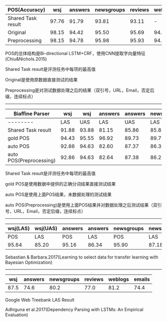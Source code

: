 POS(Accuracy) | wsj | answers | newsgroups | reviews | weblogs | emails
--------|--------|-------|--------|-------- | -------- | -------- 
 Shared Task result | 97.76 | 91.79 | 93.81 | 93.11| - | - 
 Original | 98.15 | 94.42 | 95.50 | 95.69| 94.45 | 95.6 
 Preprocessing | 98.15 | 94.78 | 95.98 | 95.93| 94.76 | 96.04 
 
 POS的总体结构是Bi-directional LSTM+CRF，使用CNN提取字向量特征(Chiu&Nichols.2015)
 
 Shared Task result是评测任务中每项的最高值
 
 Original是使用原数据直接测试的结果
 
 Preprocessing是对测试数据处理之后的结果（双引号，URL，Email，否定后缀，连续标点）

 -----
 Biaffine Parser|wsj|wsj|answers|answers|newsgroups|newsgroups|reviews|reviews|weblogs|weblogs|emails|emails
 -----|----|----|----|---|----|----|----|---- | ----|---- | ----|----| 
 --------| LAS | UAS | LAS | UAS | LAS | UAS | LAS | UAS | LAS | UAS | LAS | UAS |
 Shared Task result | 91.88 | 93.88 | 81.15 | 85.86 | 85.85 | 89.10 | 83.86 | 88.31 | - | - | - | - |
 gold POS | 94.43 | 95.55 | 96.92 | 89.73 | 89.78 | 91.71 | 88.21 | 90.59 | 90.75 | 92.50 | 85.04 | 87.58 |
 auto POS | 92.86 | 94.63 | 82.60 | 87.37 | 86.30 | 89.64 | 84.79 | 88.78 | 87.12 | 90.75 | 80.83 | 84.59 |
 auto POS(Preprocessing) | 92.86 | 94.63 | 82.64 | 87.38 | 86.28 | 89.64 | 84.84 | 88.85 | 87.17 | 90.78 | 80.88 | 84.64 |
 
 Shared Task result是评测任务中每项的最高值
 
 gold POS是使用数据中提供的正确分词结果直接测试结果
 
 auto POS是使用上面POS结果，未数据处理的测试结果
 
 auto POS(Preprocessing)是使用上面POS结果并对数据处理之后测试结果（双引号，URL，Email，否定后缀，连续标点）
 
 -----
wsj(LAS)|wsj(UAS)|answers|answers|newsgroups|newsgroups|reviews|reviews|weblogs|weblogs|emails|emails
 ----|----|----|---|----|----|----|---- | ----|---- | ----|----|
 POS | LAS | POS | LAS | POS | LAS | POS | LAS | POS | LAS | POS | LAS |
 95.64 | 85.20 | 95.16 | 86.34 | 95.90 | 87.18 | 95.03 | 87.51 | 95.79 | 88.23 | 95.90 | 85.57 
 
 Sebastian & Barbara.2017(Learning to select data for transfer learning with Bayesian Optimization)
 
 -----
 wsj | answers | newsgroups | reviews | weblogs | emails
--------|-------|--------|-------- | -------- | -------- 
 87.5 | 74.6 | 80.2 | 77.0 | 81.2 | 74.4 
 
 Google Web Treebank LAS Result
 
 Adhiguna et al.2017(Dependency Parsing with LSTMs: An Empirical Evaluation)
